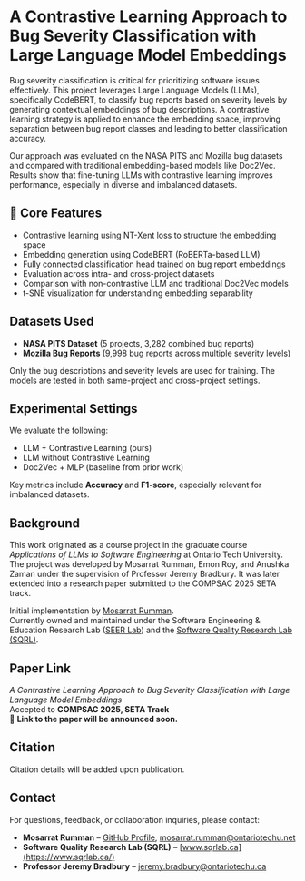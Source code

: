 # A Contrastive Learning Approach to Bug Severity Classification with Large Language Model Embeddings

Bug severity classification is critical for prioritizing software issues effectively. This project leverages Large Language Models (LLMs), specifically CodeBERT, to classify bug reports based on severity levels by generating contextual embeddings of bug descriptions. A contrastive learning strategy is applied to enhance the embedding space, improving separation between bug report classes and leading to better classification accuracy.

Our approach was evaluated on the NASA PITS and Mozilla bug datasets and compared with traditional embedding-based models like Doc2Vec. Results show that fine-tuning LLMs with contrastive learning improves performance, especially in diverse and imbalanced datasets.

## 🧠 Core Features

- Contrastive learning using NT-Xent loss to structure the embedding space  
- Embedding generation using CodeBERT (RoBERTa-based LLM)  
- Fully connected classification head trained on bug report embeddings  
- Evaluation across intra- and cross-project datasets  
- Comparison with non-contrastive LLM and traditional Doc2Vec models  
- t-SNE visualization for understanding embedding separability  


## Datasets Used

- **NASA PITS Dataset** (5 projects, 3,282 combined bug reports)  
- **Mozilla Bug Reports** (9,998 bug reports across multiple severity levels)

Only the bug descriptions and severity levels are used for training. The models are tested in both same-project and cross-project settings.

## Experimental Settings

We evaluate the following:

- LLM + Contrastive Learning (ours)  
- LLM without Contrastive Learning  
- Doc2Vec + MLP (baseline from prior work)

Key metrics include **Accuracy** and **F1-score**, especially relevant for imbalanced datasets.

## Background

This work originated as a course project in the graduate course *Applications of LLMs to Software Engineering* at Ontario Tech University. The project was developed by Mosarrat Rumman, Emon Roy, and Anushka Zaman under the supervision of Professor Jeremy Bradbury. It was later extended into a research paper submitted to the COMPSAC 2025 SETA track.

Initial implementation by [Mosarrat Rumman](https://github.com/mosarrat28).  
Currently owned and maintained under the Software Engineering & Education Research Lab ([SEER Lab](https://github.com/seer-lab)) and the [Software Quality Research Lab (SQRL)](https://www.sqrlab.ca/).

## Paper Link

*A Contrastive Learning Approach to Bug Severity Classification with Large Language Model Embeddings*  
Accepted to **COMPSAC 2025, SETA Track**  
📄 **Link to the paper will be announced soon.**

## Citation

Citation details will be added upon publication.

## Contact

For questions, feedback, or collaboration inquiries, please contact:

- **Mosarrat Rumman** – [GitHub Profile](https://github.com/mosarrat28), [mosarrat.rumman@ontariotechu.net](mailto:mosarrat.rumman@ontariotechu.net)  
- **Software Quality Research Lab (SQRL)** – [www.sqrlab.ca](https://www.sqrlab.ca/)  
- **Professor Jeremy Bradbury** – [jeremy.bradbury@ontariotechu.ca](mailto:jeremy.bradbury@ontariotechu.ca)  
